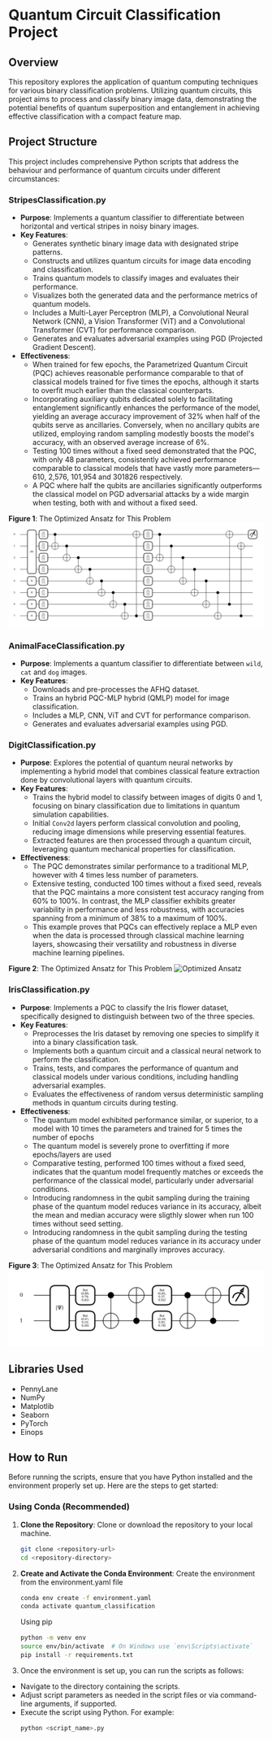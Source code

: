 # Quantum Circuit Classification Project
## Overview
This repository explores the application of quantum computing techniques for various binary classification problems. Utilizing quantum circuits, this project aims to process and classify binary image data, demonstrating the potential benefits of quantum superposition and entanglement in achieving effective classification with a compact feature map.

## Project Structure
This project includes comprehensive Python scripts that address the behaviour and performance of quantum circuits under different circumstances:

### StripesClassification.py
- **Purpose**: Implements a quantum classifier to differentiate between horizontal and vertical stripes in noisy binary images.
- **Key Features**:
  - Generates synthetic binary image data with designated stripe patterns.
  - Constructs and utilizes quantum circuits for image data encoding and classification.
  - Trains quantum models to classify images and evaluates their performance.
  - Visualizes both the generated data and the performance metrics of quantum models.
  - Includes a Multi-Layer Perceptron (MLP), a Convolutional Neural Network (CNN), a Vision Transformer (ViT) and a Convolutional Transformer (CVT) for performance comparison.
  - Generates and evaluates adversarial examples using PGD (Projected Gradient Descent).
- **Effectiveness**: 
  - When trained for few epochs, the Parametrized Quantum Circuit (PQC) achieves reasonable performance comparable to that of classical models trained for five times the epochs, although it starts to overfit much earlier than the classical counterparts.
  - Incorporating auxiliary qubits dedicated solely to facilitating entanglement significantly enhances the performance of the model, yielding an average accuracy improvement of 32% when half of the qubits serve as ancillaries. Conversely, when no ancillary qubits are utilized, employing random sampling modestly boosts the model's accuracy, with an observed average increase of 6%.
  - Testing 100 times without a fixed seed demonstrated that the PQC, with only 48 parameters, consistently achieved performance comparable to classical models that have vastly more parameters—610, 2,576, 101,954 and 301826 respectively.
  - A PQC where half the qubits are ancillaries significantly outperforms the classical model on PGD adversarial attacks by a wide margin when testing, both with and without a fixed seed.

**Figure 1**: The Optimized Ansatz for This Problem
![Optimized Ansatz](CircuitStripes.png)
### AnimalFaceClassification.py
- **Purpose**: Implements a quantum classifier to differentiate between `wild`, `cat` and `dog` images.
- **Key Features**:
  - Downloads and pre-processes the AFHQ dataset.
  - Trains an hybrid PQC-MLP hybrid (QMLP) model for image classification.
  - Includes a MLP, CNN, ViT and CVT for performance comparison.
  - Generates and evaluates adversarial examples using PGD.


### DigitClassification.py
- **Purpose**: Explores the potential of quantum neural networks by implementing a hybrid model that combines classical feature extraction done by convolutional layers with quantum circuits.
- **Key Features**:
  - Trains the hybrid model to classify between images of digits 0 and 1, focusing on binary classification due to limitations in quantum simulation capabilities.
  - Initial `Conv2d` layers perform classical convolution and pooling, reducing image dimensions while preserving essential features.
  - Extracted features are then processed through a quantum circuit, leveraging quantum mechanical properties for classification.
- **Effectiveness**: 
  - The PQC demonstrates similar performance to a traditional MLP, however with 4 times less number of parameters.
  - Extensive testing, conducted 100 times without a fixed seed, reveals that the PQC maintains a more consistent test accuracy ranging from 60% to 100%. In contrast, the MLP classifier exhibits greater variability in performance and less robustness, with accuracies spanning from a minimum of 38% to a maximum of 100%.
  - This example proves that PQCs can effectively replace a MLP even when the data is processed through classical machine learning layers, showcasing their versatility and robustness in diverse machine learning pipelines.

**Figure 2**: The Optimized Ansatz for This Problem
![Optimized Ansatz](CircuitDigits.png)

### IrisClassification.py
- **Purpose**: Implements a PQC to classify the Iris flower dataset, specifically designed to distinguish between two of the three species.
- **Key Features**:
  - Preprocesses the Iris dataset by removing one species to simplify it into a binary classification task.
  - Implements both a quantum circuit and a classical neural network to perform the classification.
  - Trains, tests, and compares the performance of quantum and classical models under various conditions, including handling adversarial examples.
  - Evaluates the effectiveness of random versus deterministic sampling methods in quantum circuits during testing. 
- **Effectiveness**: 
  - The quantum model exhibited performance similar, or superior, to a model with 10 times the parameters and trained for 5 times the number of epochs
  - The quantum model is severely prone to overfitting if more epochs/layers are used
  - Comparative testing, performed 100 times without a fixed seed, indicates that the quantum model frequently matches or exceeds the performance of the classical model, particularly under adversarial conditions.
  - Introducing randomness in the qubit sampling during the training phase of the quantum model reduces variance in its accuracy, albeit the mean and median accuracy were sligthly slower when run 100 times without seed setting.
  - Introducing randomness in the qubit sampling during the testing phase of the quantum model reduces variance in its accuracy under adversarial conditions and marginally improves accuracy.

**Figure 3**: The Optimized Ansatz for This Problem
![Optimized Ansatz](CircuitIris.png)
## Libraries Used
- PennyLane
- NumPy
- Matplotlib
- Seaborn
- PyTorch
- Einops


## How to Run

Before running the scripts, ensure that you have Python installed and the environment properly set up. Here are the steps to get started:

### Using Conda (Recommended)

1. **Clone the Repository**: Clone or download the repository to your local machine.
   ```bash
   git clone <repository-url>
   cd <repository-directory>
   ```
2. **Create and Activate the Conda Environment**: Create the environment from the environment.yaml file
   ```bash
   conda env create -f environment.yaml
   conda activate quantum_classification
   ```
   Using pip
   ```bash
   python -m venv env
   source env/bin/activate  # On Windows use `env\Scripts\activate`
   pip install -r requirements.txt
   ```
3. Once the environment is set up, you can run the scripts as follows:
  - Navigate to the directory containing the scripts.
  - Adjust script parameters as needed in the script files or via command-line arguments, if supported.
  - Execute the script using Python. For example:
    ```bash
    python <script_name>.py
    ```
